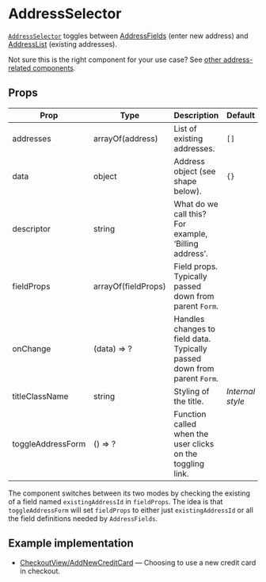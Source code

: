 # AddressSelector

[`AddressSelector`](/src/components/Addresses/AddressSelector/index.js) toggles between [AddressFields](/components/AddressFields.md) (enter new address) and [AddressList](/components/AddressList.md) (existing addresses).

Not sure this is the right component for your use case? See [other address-related components](/guides/addresses.md).

## Props

Prop|Type|Description|Default
---|---|---|---
addresses|arrayOf(address)|List of existing addresses.|`[]`
data|object|Address object (see shape below).|`{}`
descriptor|string|What do we call this? For example, ‘Billing address’.|
fieldProps|arrayOf(fieldProps)|Field props. Typically passed down from parent `Form`.|
onChange|(data) => ?|Handles changes to field data. Typically passed down from parent `Form`.|
titleClassName|string|Styling of the title.|*Internal style*
toggleAddressForm|() => ?|Function called when the user clicks on the toggling link.|

The component switches between its two modes by checking the existing of a field named `existingAddressId` in `fieldProps`. The idea is that `toggleAddressForm` will set `fieldProps` to either just `existingAddressId` or all the field definitions needed by `AddressFields`.

## Example implementation

- [CheckoutView/AddNewCreditCard](/src/views/checkout/CheckoutView/AddNewCreditCard/index.js) — Choosing to use a new credit card in checkout.
